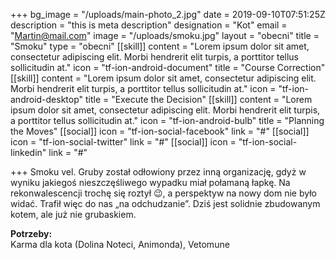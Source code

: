 +++
bg_image = "/uploads/main-photo_2.jpg"
date = 2019-09-10T07:51:25Z
description = "this is meta description"
designation = "Kot"
email = "Martin@mail.com"
image = "/uploads/smoku.jpg"
layout = "obecni"
title = "Smoku"
type = "obecni"
[[skill]]
content = "Lorem ipsum dolor sit amet, consectetur adipiscing elit. Morbi hendrerit elit turpis, a porttitor tellus sollicitudin at."
icon = "tf-ion-android-document"
title = "Course Correction"
[[skill]]
content = "Lorem ipsum dolor sit amet, consectetur adipiscing elit. Morbi hendrerit elit turpis, a porttitor tellus sollicitudin at."
icon = "tf-ion-android-desktop"
title = "Execute the Decision"
[[skill]]
content = "Lorem ipsum dolor sit amet, consectetur adipiscing elit. Morbi hendrerit elit turpis, a porttitor tellus sollicitudin at."
icon = "tf-ion-android-bulb"
title = "Planning the Moves"
[[social]]
icon = "tf-ion-social-facebook"
link = "#"
[[social]]
icon = "tf-ion-social-twitter"
link = "#"
[[social]]
icon = "tf-ion-social-linkedin"
link = "#"

+++
Smoku vel. Gruby został odłowiony przez inną organizację, gdyż w wyniku jakiegoś nieszczęśliwego wypadku miał połamaną łapkę. Na rekonwalescencji trochę się roztył 😉, a perspektyw na nowy dom nie było widać. Trafił więc do nas „na odchudzanie”. Dziś jest solidnie zbudowanym kotem, ale już nie grubaskiem.

**Potrzeby:**  
Karma dla kota (Dolina Noteci, Animonda), Vetomune